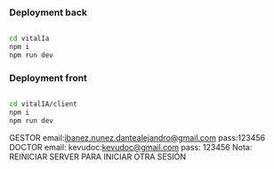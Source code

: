 
### Deployment back

```sh

cd vitalIa
npm i
npm run dev
```

### Deployment front

```sh

cd vitalIA/client
npm i
npm run dev
```

GESTOR email:ibanez.nunez.dantealejandro@gmail.com pass:123456
DOCTOR email: kevudoc:kevudoc@gmail.com    pass: 123456 
Nota: REINICIAR SERVER PARA INICIAR OTRA SESIÓN 
